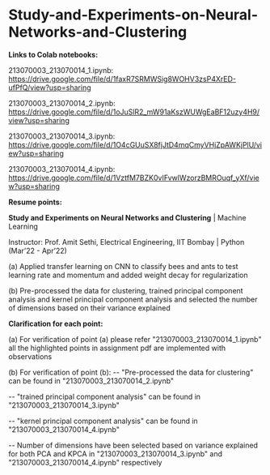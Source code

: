 # Study-and-Experiments-on-Neural-Networks-and-Clustering
**Links to Colab notebooks:** 

213070003_213070014_1.ipynb: https://drive.google.com/file/d/1faxR7SRMWSig8WOHV3zsP4XrED-ufPfQ/view?usp=sharing

213070003_213070014_2.ipynb: https://drive.google.com/file/d/1oJuSlR2_mW91aKszWUWgEaBF12uzy4H9/view?usp=sharing

213070003_213070014_3.ipynb: https://drive.google.com/file/d/1O4cGUuSX8fjJtD4mqCmyVHjZpAWKjPlU/view?usp=sharing

213070003_213070014_4.ipynb: https://drive.google.com/file/d/1VztfM7BZK0vIFvwlWzorzBMROuqf_yXf/view?usp=sharing

**Resume points:**

**Study and Experiments on Neural Networks and Clustering** | Machine Learning

Instructor: Prof. Amit Sethi, Electrical Engineering, IIT Bombay | Python (Mar’22 - Apr’22)

(a) Applied transfer learning on CNN to classify bees and ants to test learning rate and momentum and
added weight decay for regularization

(b) Pre-processed the data for clustering, trained principal component analysis and kernel principal
component analysis and selected the number of dimensions based on their variance explained

**Clarification for each point:**

(a) For verification of point (a) please refer "213070003_213070014_1.ipynb" all the highlighted points in assignment pdf are implemented with observations

(b) For verification of point (b):
  -- "Pre-processed the data for clustering" can be found in "213070003_213070014_2.ipynb"
  
  -- "trained principal component analysis" can be found in "213070003_213070014_3.ipynb"
  
  -- "kernel principal component analysis" can be found in "213070003_213070014_4.ipynb"
  
  -- Number of dimensions have been selected based on variance explained for both PCA and KPCA in "213070003_213070014_3.ipynb" and "213070003_213070014_4.ipynb" 
     respectively
